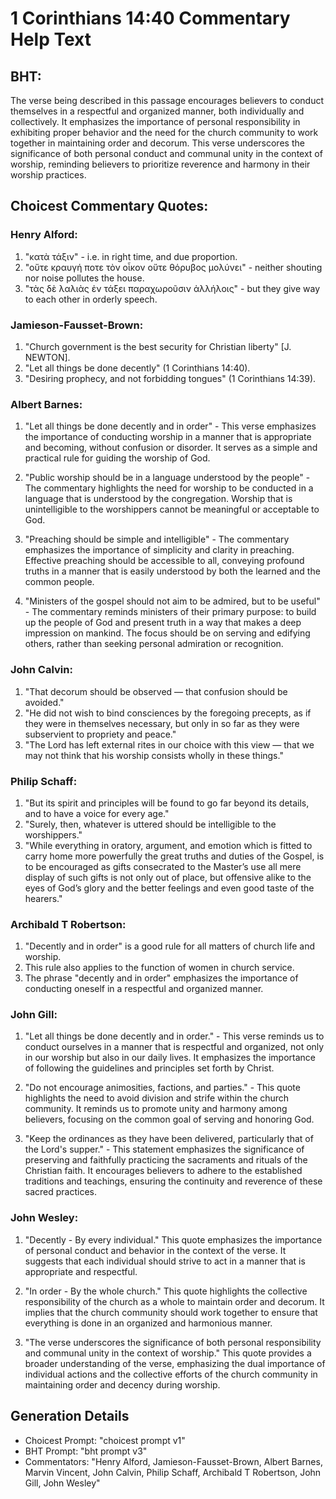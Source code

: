 # 1 Corinthians 14:40 Commentary Help Text

## BHT:
The verse being described in this passage encourages believers to conduct themselves in a respectful and organized manner, both individually and collectively. It emphasizes the importance of personal responsibility in exhibiting proper behavior and the need for the church community to work together in maintaining order and decorum. This verse underscores the significance of both personal conduct and communal unity in the context of worship, reminding believers to prioritize reverence and harmony in their worship practices.

## Choicest Commentary Quotes:
### Henry Alford:
1. "κατὰ τάξιν" - i.e. in right time, and due proportion.
2. "οὔτε κραυγή ποτε τὸν οἶκον οὔτε θόρυβος μολύνει" - neither shouting nor noise pollutes the house.
3. "τὰς δὲ λαλιὰς ἐν τάξει παραχωροῦσιν ἀλλήλοις" - but they give way to each other in orderly speech.

### Jamieson-Fausset-Brown:
1. "Church government is the best security for Christian liberty" [J. NEWTON].
2. "Let all things be done decently" (1 Corinthians 14:40).
3. "Desiring prophecy, and not forbidding tongues" (1 Corinthians 14:39).

### Albert Barnes:
1. "Let all things be done decently and in order" - This verse emphasizes the importance of conducting worship in a manner that is appropriate and becoming, without confusion or disorder. It serves as a simple and practical rule for guiding the worship of God.

2. "Public worship should be in a language understood by the people" - The commentary highlights the need for worship to be conducted in a language that is understood by the congregation. Worship that is unintelligible to the worshippers cannot be meaningful or acceptable to God.

3. "Preaching should be simple and intelligible" - The commentary emphasizes the importance of simplicity and clarity in preaching. Effective preaching should be accessible to all, conveying profound truths in a manner that is easily understood by both the learned and the common people.

4. "Ministers of the gospel should not aim to be admired, but to be useful" - The commentary reminds ministers of their primary purpose: to build up the people of God and present truth in a way that makes a deep impression on mankind. The focus should be on serving and edifying others, rather than seeking personal admiration or recognition.

### John Calvin:
1. "That decorum should be observed — that confusion should be avoided."
2. "He did not wish to bind consciences by the foregoing precepts, as if they were in themselves necessary, but only in so far as they were subservient to propriety and peace."
3. "The Lord has left external rites in our choice with this view — that we may not think that his worship consists wholly in these things."

### Philip Schaff:
1. "But its spirit and principles will be found to go far beyond its details, and to have a voice for every age."
2. "Surely, then, whatever is uttered should be intelligible to the worshippers."
3. "While everything in oratory, argument, and emotion which is fitted to carry home more powerfully the great truths and duties of the Gospel, is to be encouraged as gifts consecrated to the Master’s use all mere display of such gifts is not only out of place, but offensive alike to the eyes of God’s glory and the better feelings and even good taste of the hearers."

### Archibald T Robertson:
1. "Decently and in order" is a good rule for all matters of church life and worship.
2. This rule also applies to the function of women in church service.
3. The phrase "decently and in order" emphasizes the importance of conducting oneself in a respectful and organized manner.

### John Gill:
1. "Let all things be done decently and in order." - This verse reminds us to conduct ourselves in a manner that is respectful and organized, not only in our worship but also in our daily lives. It emphasizes the importance of following the guidelines and principles set forth by Christ.

2. "Do not encourage animosities, factions, and parties." - This quote highlights the need to avoid division and strife within the church community. It reminds us to promote unity and harmony among believers, focusing on the common goal of serving and honoring God.

3. "Keep the ordinances as they have been delivered, particularly that of the Lord's supper." - This statement emphasizes the significance of preserving and faithfully practicing the sacraments and rituals of the Christian faith. It encourages believers to adhere to the established traditions and teachings, ensuring the continuity and reverence of these sacred practices.

### John Wesley:
1. "Decently - By every individual." This quote emphasizes the importance of personal conduct and behavior in the context of the verse. It suggests that each individual should strive to act in a manner that is appropriate and respectful.

2. "In order - By the whole church." This quote highlights the collective responsibility of the church as a whole to maintain order and decorum. It implies that the church community should work together to ensure that everything is done in an organized and harmonious manner.

3. "The verse underscores the significance of both personal responsibility and communal unity in the context of worship." This quote provides a broader understanding of the verse, emphasizing the dual importance of individual actions and the collective efforts of the church community in maintaining order and decency during worship.


## Generation Details
- Choicest Prompt: "choicest prompt v1"
- BHT Prompt: "bht prompt v3"
- Commentators: "Henry Alford, Jamieson-Fausset-Brown, Albert Barnes, Marvin Vincent, John Calvin, Philip Schaff, Archibald T Robertson, John Gill, John Wesley"
